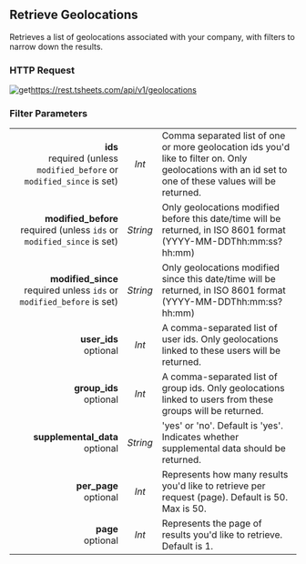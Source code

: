 ## Retrieve Geolocations

Retrieves a list of geolocations associated with your company, with filters to narrow down the results.

### HTTP Request

<img src="../../images/get.png" alt="get"/><api>https://rest.tsheets.com/api/v1/geolocations</api>

### Filter Parameters
|                |             |             |
| -------------: | :---------: | ----------- |
| **ids**<br/>required (unless `modified_before` or `modified_since` is set) | _Int_ | Comma separated list of one or more geolocation ids you'd like to filter on. Only geolocations with an id set to one of these values will be returned. |
| **modified_before**<br/>required (unless `ids` or `modified_since` is set) | _String_ | Only geolocations modified before this date/time will be returned, in ISO 8601 format (YYYY-MM-DDThh:mm:ss?hh:mm) |
| **modified_since**<br/>required unless `ids` or `modified_before` is set) | _String_ | Only geolocations modified since this date/time will be returned, in ISO 8601 format (YYYY-MM-DDThh:mm:ss?hh:mm) |
| **user_ids**<br/>optional | _Int_ | A comma-separated list of user ids. Only geolocations linked to these users will be returned. |
| **group_ids**<br/>optional | _Int_ | A comma-separated list of group ids. Only geolocations linked to users from these groups will be returned. |
| **supplemental_data**<br/>optional | _String_ | 'yes' or 'no'. Default is 'yes'. Indicates whether supplemental data should be returned. |
| **per_page**<br/>optional | _Int_ | Represents how many results you'd like to retrieve per request (page). Default is 50. Max is 50. |
| **page**<br/>optional | _Int_ | Represents the page of results you'd like to retrieve. Default is 1. |
